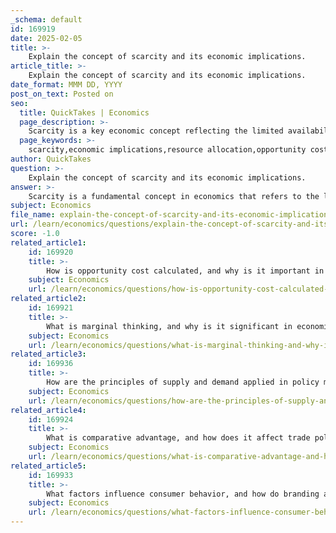```yaml
---
_schema: default
id: 169919
date: 2025-02-05
title: >-
    Explain the concept of scarcity and its economic implications.
article_title: >-
    Explain the concept of scarcity and its economic implications.
date_format: MMM DD, YYYY
post_on_text: Posted on
seo:
  title: QuickTakes | Economics
  page_description: >-
    Scarcity is a key economic concept reflecting the limited availability of resources against unlimited wants, influencing decision-making, resource allocation, and economic relationships.
  page_keywords: >-
    scarcity,economic implications,resource allocation,opportunity cost,marginal thinking,incentives,value assignment,economic relationships,global trade
author: QuickTakes
question: >-
    Explain the concept of scarcity and its economic implications.
answer: >-
    Scarcity is a fundamental concept in economics that refers to the limited availability of resources in relation to the unlimited wants and needs of individuals and society. This imbalance between finite resources and infinite desires necessitates choices about how to allocate resources effectively. The implications of scarcity are profound and multifaceted, influencing various aspects of economic theory and practice.\n\n### Key Implications of Scarcity:\n\n1. **Resource Allocation**: Scarcity forces individuals, businesses, and governments to make decisions about how to allocate limited resources. This can lead to competition for resources, as seen in cases of water scarcity where agricultural practices and urban planning are heavily influenced by the availability of water.\n\n2. **Opportunity Cost**: The concept of opportunity cost is intrinsically linked to scarcity. When a choice is made to allocate resources in one direction, the next best alternative that is forgone represents the opportunity cost. Understanding opportunity costs is crucial for effective decision-making, as it helps individuals and organizations evaluate the trade-offs involved in their choices.\n\n3. **Marginal Thinking**: Scarcity encourages decision-making at the margin, where individuals and businesses assess the additional benefits and costs of a decision. This principle helps in understanding how incremental changes can impact overall economic outcomes, guiding choices that maximize utility or profit.\n\n4. **Incentives**: Scarcity shapes incentives in the economy. When resources are scarce, the value of those resources tends to increase, leading to higher prices. This can incentivize producers to supply more of a good or service, while also influencing consumer behavior as they adjust their purchasing decisions based on price changes.\n\n5. **Value Assignment**: The interaction between scarcity and consumer preferences plays a critical role in how value is assigned to goods and services. Scarcity can elevate the perceived value of a product, particularly if it is highly desired. For example, rare collectibles often command high prices due to their limited availability and desirability among collectors.\n\n6. **Economic Relationships**: Scarcity affects economic relationships on both micro and macro levels. It influences how businesses compete, how consumers behave, and how governments formulate policies. Understanding scarcity is essential for analyzing real-world economic issues and developing strategies to address them.\n\n7. **Global Trade**: On a global scale, scarcity can drive trade dynamics. Countries may specialize in producing goods for which they have a comparative advantage, allowing them to trade for other goods that are scarce in their own regions. This specialization and trade can enhance overall economic efficiency and growth.\n\nIn summary, scarcity is a central theme in economics that shapes decision-making, resource allocation, and economic relationships. Its implications extend to opportunity costs, marginal thinking, incentives, and the assignment of value, making it essential for understanding both individual choices and broader economic systems.
subject: Economics
file_name: explain-the-concept-of-scarcity-and-its-economic-implications.md
url: /learn/economics/questions/explain-the-concept-of-scarcity-and-its-economic-implications
score: -1.0
related_article1:
    id: 169920
    title: >-
        How is opportunity cost calculated, and why is it important in decision making?
    subject: Economics
    url: /learn/economics/questions/how-is-opportunity-cost-calculated-and-why-is-it-important-in-decision-making
related_article2:
    id: 169921
    title: >-
        What is marginal thinking, and why is it significant in economic decision making?
    subject: Economics
    url: /learn/economics/questions/what-is-marginal-thinking-and-why-is-it-significant-in-economic-decision-making
related_article3:
    id: 169936
    title: >-
        How are the principles of supply and demand applied in policy making and business strategy?
    subject: Economics
    url: /learn/economics/questions/how-are-the-principles-of-supply-and-demand-applied-in-policy-making-and-business-strategy
related_article4:
    id: 169924
    title: >-
        What is comparative advantage, and how does it affect trade policies?
    subject: Economics
    url: /learn/economics/questions/what-is-comparative-advantage-and-how-does-it-affect-trade-policies
related_article5:
    id: 169933
    title: >-
        What factors influence consumer behavior, and how do branding and marketing play a role?
    subject: Economics
    url: /learn/economics/questions/what-factors-influence-consumer-behavior-and-how-do-branding-and-marketing-play-a-role
---
```


&nbsp;